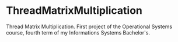 # ThreadMatrixMultiplication
Thread Matrix Multiplication. First project of the Operational Systems course, fourth term of my Informations Systems Bachelor's.

